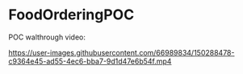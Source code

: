 # FoodOrderingPOC

POC walthrough video:

https://user-images.githubusercontent.com/66989834/150288478-c9364e45-ad55-4ec6-bba7-9d1d47e6b54f.mp4

